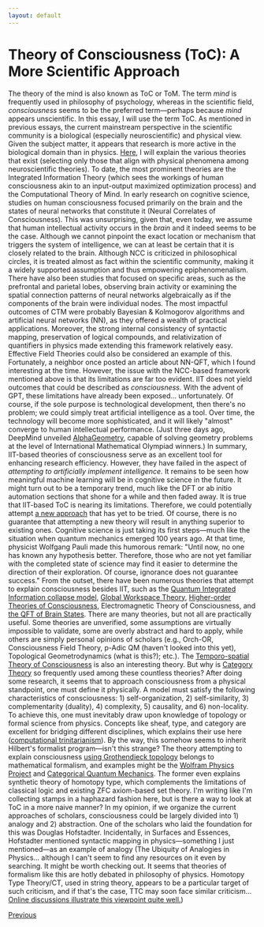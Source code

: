 ```yaml
---
layout: default
---
```


# Theory of Consciousness (ToC): A More Scientific Approach
The theory of the mind is also known as ToC or ToM. The term *mind* is frequently used in philosophy of psychology, whereas in the scientific field, *consciousness* seems to be the preferred term—perhaps because *mind* appears unscientific. In this essay, I will use the term ToC.
As mentioned in previous essays, the current mainstream perspective in the scientific community is a biological (especially neuroscientific) and physical view. Given the subject matter, it appears that research is more active in the biological domain than in physics. [Here](https://www.sciencedirect.com/topics/psychology/theory-of-consciousness), I will explain the various theories that exist (selecting only those that align with physical phenomena among neuroscientific theories). To date, the most prominent theories are the Integrated Information Theory (which sees the workings of human consciousness akin to an input-output maximized optimization process) and the Computational Theory of Mind.
In early research on cognitive science, studies on human consciousness focused primarily on the brain and the states of neural networks that constitute it (Neural Correlates of Consciousness). This was unsurprising, given that, even today, we assume that human intellectual activity occurs in the *brain* and it indeed seems to be the case. Although we cannot pinpoint the exact location or mechanism that triggers the system of intelligence, we can at least be certain that it is closely related to the brain. Although NCC is criticized in philosophical circles, it is treated almost as fact within the scientific community, making it a widely supported assumption and thus empowering epiphenomenalism. There have also been studies that focused on specific areas, such as the prefrontal and parietal lobes, observing brain activity or examining the spatial connection patterns of neural networks algebraically as if the components of the brain were individual nodes. The most impactful outcomes of CTM were probably Bayesian & Kolmogorov algorithms and artificial neural networks (NN), as they offered a wealth of practical applications. Moreover, the strong internal consistency of syntactic mapping, preservation of logical compounds, and relativization of quantifiers in physics made extending this framework relatively easy. Effective Field Theories could also be considered an example of this. Fortunately, a neighbor once posted an article about NN-QFT, which I found interesting at the time.
However, the issue with the NCC-based framework mentioned above is that its limitations are far too evident. IIT does not yield outcomes that could be described as *consciousness.* With the advent of GPT, these limitations have already been exposed... unfortunately. Of course, if the sole purpose is technological development, then there's no problem; we could simply treat artificial intelligence as a tool. Over time, the technology will become more sophisticated, and it will likely "almost" converge to human intellectual performance. (Just three days ago, DeepMind unveiled [AlphaGeometry](https://www.nature.com/articles/s41586-023-06747-5), capable of solving geometry problems at the level of International Mathematical Olympiad winners.) In summary, IIT-based theories of consciousness serve as an excellent tool for enhancing research efficiency. However, they have failed in the aspect of *attempting to artificially implement intelligence.* It remains to be seen how meaningful machine learning will be in cognitive science in the future. It might turn out to be a temporary trend, much like the DFT or ab initio automation sections that shone for a while and then faded away.
It is true that IIT-based ToC is nearing its limitations. Therefore, we could potentially attempt [a new approach](https://www.ncbi.nlm.nih.gov/pmc/articles/PMC7517149/) that has yet to be tried. Of course, there is no guarantee that attempting a new theory will result in anything superior to existing ones. Cognitive science is just taking its first steps—much like the situation when quantum mechanics emerged 100 years ago. At that time, physicist Wolfgang Pauli made this humorous remark: "Until now, no one has known any hypothesis better. Therefore, those who are not yet familiar with the completed state of science may find it easier to determine the direction of their exploration. Of course, ignorance does not guarantee success."
From the outset, there have been numerous theories that attempt to explain consciousness besides IIT, such as the [Quantum Integrated Information collapse model](https://link.springer.com/article/10.1007/s10701-015-9905-6), [Global Workspace Theory](https://www.sciencedirect.com/science/article/abs/pii/S0079612305500049), [Higher-order Theories of Consciousness](https://plato.stanford.edu/entries/consciousness-higher/), Electromagnetic Theory of Consciousness, and [the QFT of Brain States](https://plato.stanford.edu/entries/qt-consciousness/#VitiFreeQuanFielTheoBraiStat). There are many theories, but not all are practically useful. Some theories are unverified, some assumptions are virtually impossible to validate, some are overly abstract and hard to apply, while others are simply personal opinions of scholars (e.g., Orch-OR, Consciousness Field Theory, p-Adic QM (haven't looked into this yet), Topological Geometrodynamics (what is this?); etc.). The [Temporo-spatial Theory of Consciousness](https://plato.stanford.edu/entries/qt-consciousness/#VitiFreeQuanFielTheoBraiStat) is also an interesting theory. But why is [Category Theory](https://arxiv.org/abs/0903.0340) so frequently used among these countless theories? After doing some research, it seems that to approach consciousness from a physical standpoint, one must define it physically. A model must satisfy the following characteristics of consciousness: 1\) self-organization, 2\) self-similarity, 3\) complementarity (duality), 4\) complexity, 5\) causality, and 6\) non-locality. To achieve this, one must inevitably draw upon knowledge of topology or formal science from physics. Concepts like sheaf, type, and category are excellent for bridging different disciplines, which explains their use here ([computational trinitarianism](https://ncatlab.org/nlab/show/computational+trilogy)). By the way, this somehow seems to inherit Hilbert's formalist program—isn't this strange? The theory attempting to explain consciousness [using Grothendieck topology](https://www.taylorfrancis.com/books/mono/10.1201/9781003067344/fundamentals-algebraic-microlocal-analysis-daniele-struppa-goro-kato) belongs to mathematical formalism, and examples might be the [Wolfram Physics Project](https://www.wolframphysics.org/bulletins/2020/08/a-candidate-geometrical-formalism-for-the-foundations-of-mathematics-and-physics/) and [Categorical Quantum Mechanics](https://arxiv.org/abs/0808.1023). The former even explains synthetic theory of homotopy type, which complements the limitations of classical logic and existing ZFC axiom-based set theory.
I'm writing like I'm collecting stamps in a haphazard fashion here, but is there a way to look at ToC in a more naive manner? In my opinion, if we organize the current approaches of scholars, consciousness could be largely divided into 1\) analogy and 2\) abstraction. One of the scholars who laid the foundation for this was Douglas Hofstadter. Incidentally, in Surfaces and Essences, Hofstadter mentioned syntactic mapping in physics—something I just mentioned—as an example of analogy (The Ubiquity of Analogies in Physics... although I can't seem to find any resources on it even by searching. It might be worth checking out. It seems that theories of formalism like this are hotly debated in philosophy of physics. Homotopy Type Theory/CT, used in string theory, appears to be a particular target of such criticism, and if that's the case, TTC may soon face similar criticism... [Online discussions illustrate this viewpoint quite well.](https://golem.ph.utexas.edu/category/2013/10/the_hott_approach_to_physics.html))


<div class="pagination">
  <a href="{{ 'P/mind/mind_content.html' | relative_url }}" class="prev-button">Previous</a>
</div>